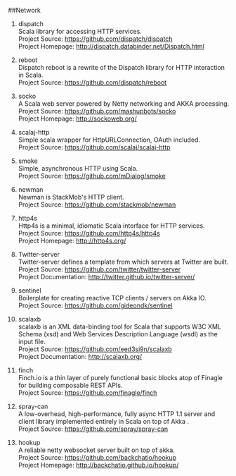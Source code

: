 ##Network

1. dispatch   
Scala library for accessing HTTP services.     
Project Source: https://github.com/dispatch/dispatch     
Project Homepage: http://dispatch.databinder.net/Dispatch.html   

1. reboot   
Dispatch reboot is a rewrite of the Dispatch library for HTTP interaction in Scala.    
Project Source: https://github.com/dispatch/reboot    

1. socko   
A Scala web server powered by Netty networking and AKKA processing.    
Project Source: https://github.com/mashupbots/socko    
Project Homepage: http://sockoweb.org/

1. scalaj-http   
Simple scala wrapper for HttpURLConnection, OAuth included.   
Project Source: https://github.com/scalaj/scalaj-http  

1. smoke   
Simple, asynchronous HTTP using Scala.   
Project Source: https://github.com/mDialog/smoke  

1. newman   
Newman is StackMob's HTTP client.     
Project Source: https://github.com/stackmob/newman  

1. http4s    
Http4s is a minimal, idiomatic Scala interface for HTTP services.    
Project Source: https://github.com/http4s/http4s     
Project Homepage: http://http4s.org/   

1. Twitter-server     
Twitter-server defines a template from which servers at Twitter are built.       
Project Source: https://github.com/twitter/twitter-server     
Project Documentation: http://twitter.github.io/twitter-server/

1. sentinel   
Boilerplate for creating reactive TCP clients / servers on Akka IO.    
Project Source: https://github.com/gideondk/sentinel   

1. scalaxb     
scalaxb is an XML data-binding tool for Scala that supports W3C XML Schema (xsd) and Web Services Description Language (wsdl) as the input file.      
Project Source: https://github.com/eed3si9n/scalaxb    
Project Documentation: http://scalaxb.org/  

1. finch    
Finch.io is a thin layer of purely functional basic blocks atop of Finagle for building composable REST APIs.     
Project Source: https://github.com/finagle/finch    

1. spray-can    
A low-overhead, high-performance, fully async HTTP 1.1 server and client library implemented entirely in Scala on top of Akka .     
Project Source: https://github.com/spray/spray-can   

1. hookup    
A reliable netty websocket server built on top of akka.     
Project Source: https://github.com/backchatio/hookup    
Project Homepage: http://backchatio.github.io/hookup/   
